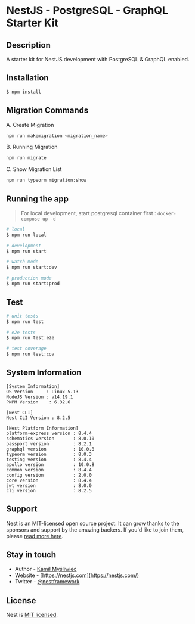 # NestJS - PostgreSQL - GraphQL Starter Kit

## Description

A starter kit for NestJS development with PostgreSQL & GraphQL enabled.

## Installation

```bash
$ npm install
```

## Migration Commands

A. Create Migration
```bash
npm run makemigration <migration_name>
```

B. Running Migration
```bash
npm run migrate
```

C. Show Migration List
```bash
npm run typeorm migration:show
```

## Running the app

> For local development, start postgresql container first : `docker-compose up -d`

```bash
# local
$ npm run local

# development
$ npm run start

# watch mode
$ npm run start:dev

# production mode
$ npm run start:prod
```

## Test

```bash
# unit tests
$ npm run test

# e2e tests
$ npm run test:e2e

# test coverage
$ npm run test:cov
```

## System Information

```
[System Information]
OS Version     : Linux 5.13
NodeJS Version : v14.19.1
PNPM Version    : 6.32.6 

[Nest CLI]
Nest CLI Version : 8.2.5 

[Nest Platform Information]
platform-express version : 8.4.4
schematics version       : 8.0.10
passport version         : 8.2.1
graphql version          : 10.0.8
typeorm version          : 8.0.3
testing version          : 8.4.4
apollo version           : 10.0.8
common version           : 8.4.4
config version           : 2.0.0
core version             : 8.4.4
jwt version              : 8.0.0
cli version              : 8.2.5
```

## Support

Nest is an MIT-licensed open source project. It can grow thanks to the sponsors and support by the amazing backers. If you'd like to join them, please [read more here](https://docs.nestjs.com/support).

## Stay in touch

- Author - [Kamil Myśliwiec](https://kamilmysliwiec.com)
- Website - [https://nestjs.com](https://nestjs.com/)
- Twitter - [@nestframework](https://twitter.com/nestframework)

## License

Nest is [MIT licensed](LICENSE).
